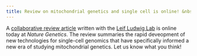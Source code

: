 ```yaml
---
title: Review on mitochondrial genetics and single cell is online! &nbsp;&nbsp;&nbsp;
---
```


A [collaborative review article](https://www.nature.com/articles/s41588-024-01794-8) 
written with the [Leif Ludwig Lab](https://www.mdc-berlin.de/ludwig)
is online today at _Nature Genetics_. The review summaries the rapid
deveopment of new technologies for single-cell genomics that have
specifically informed a new era of studying mitochondrial genetics. 
Let us know what you think!
